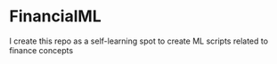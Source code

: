 # FinancialML
I create this repo as a self-learning spot to create ML scripts related to finance concepts
